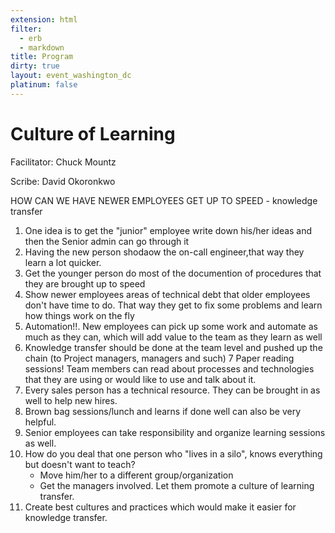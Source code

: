 ```yaml
---
extension: html
filter:
  - erb
  - markdown
title: Program
dirty: true
layout: event_washington_dc
platinum: false
---
```


# Culture of Learning

Facilitator: Chuck Mountz

Scribe: David Okoronkwo


HOW CAN WE HAVE NEWER EMPLOYEES GET UP TO SPEED - knowledge transfer

1. One idea is to get the "junior" employee write down his/her ideas and then the Senior admin can go through it
2. Having the new person shodaow the on-call engineer,that way they learn a lot quicker.
3. Get the younger person do most of the documention of procedures that they are brought up to speed
4. Show newer employees areas of technical debt that older employees don't have time to do. That way they get to fix some problems and learn how things work on the fly
5. Automation!!. New employees can pick up some work and automate as much as they can, which will add value to the team as they learn as well
6. Knowledge transfer should be done at the team level and pushed up the chain (to Project managers, managers and such)
7 Paper reading sessions! Team members can read about processes and technologies that they are using or would like to use and talk about it.
8. Every sales person has a technical resource. They can be brought in as well to help new hires.
9. Brown bag sessions/lunch and learns if done well can also be very helpful.
10. Senior employees can take responsibility and organize learning sessions as well.
11. How do you deal that one person who "lives in a silo", knows everything but doesn't want to teach?
       - Move him/her to a different group/organization
       - Get the managers involved. Let them promote a culture of learning transfer.
12. Create best cultures and practices which would make it easier for knowledge transfer.
